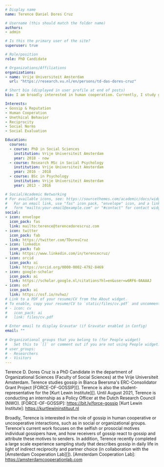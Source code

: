 ```yaml
---
# Display name
name: Terence Daniel Dores Cruz

# Username (this should match the folder name)
authors:
- admin

# Is this the primary user of the site?
superuser: true

# Role/position
role: PhD Candidate

# Organizations/Affiliations
organizations:
- name: Vrije Universiteit Amsterdam
  url: "https://research.vu.nl/en/persons/td-das-dores-cruz"

# Short bio (displayed in user profile at end of posts)
bio: I am broadly interested in human cooperation. Currently, I study gossip's role in cooperation with regards to reasons for gossip and reactions to gossip.

Interests:
- Gossip & Reputation
- Human Cooperation 
- Unethical Behavior
- Reciprocity
- Social Norms
- Social Evaluation

Education:
  courses:
  - course: PhD in Social Sciences
    institution: Vrije Universiteit Amsterdam
    year: 2018 - now
  - course: Research MSc in Social Psychology
    institution: Vrije Universiteit Amsterdam
    year: 2016 - 2018
  - course: BSc in Psychology
    institution: Vrije Universiteit Amsterdam
    year: 2013 - 2016

# Social/Academic Networking
# For available icons, see: https://sourcethemes.com/academic/docs/widgets/#icons
#   For an email link, use "fas" icon pack, "envelope" icon, and a link in the
#   form "mailto:your-email@example.com" or "#contact" for contact widget.
social:
- icon: envelope
  icon_pack: fas
  link: mailto:terence@terencedorescruz.com
- icon: twitter
  icon_pack: fab
  link: https://twitter.com/TDoresCruz
- icon: linkedin
  icon_pack: fab
  link: https://www.linkedin.com/in/terencecruz/
- icon: orcid
  icon_pack: ai
  link: https://orcid.org/0000-0002-4792-8469
- icon: google-scholar
  icon_pack: ai
  link: https://scholar.google.nl/citations?hl=en&user=w6RF6-0AAAAJ
- icon: osf
  icon_pack: ai
  link: https://osf.io/nvhwz/
# Link to a PDF of your resume/CV from the About widget.
# To enable, copy your resume/CV to `static/files/cv.pdf` and uncomment the lines below.  
# - icon: cv
#   icon_pack: ai
#   link: files/cv.pdf

# Enter email to display Gravatar (if Gravatar enabled in Config)
email: ""
  
# Organizational groups that you belong to (for People widget)
#   Set this to `[]` or comment out if you are not using People widget.  
# user_groups:
# - Researchers
# - Visitors
---
```


Terence D. Dores Cruz is a PhD Candidate in the department of Organizational Sciences (Faculty of Social Sciences) at the Vrije Universiteit Amsterdam. Terence studies gossip in Bianca Beersma's ERC-Consolidator Grant Project [FORCE-OF-GOSSIP][]. Terence is also the student-representative for the [Kurt Lewin Institute][]. Until August 2021, Terence is conducting an internship as a Policy Officer at the Dutch Research Council (NWO).
[FORCE-OF-GOSSIP]: https://bit.ly/force-gossip
[Kurt Lewin Institute]: https://kurtlewininstituut.nl

Broadly, Terence is interested in the role of gossip in human cooperative or uncooperative interactions, such as in social or organizational groups. Terence's current work focuses on the selfish or prosocial motives individual gossipers have, and how receivers of gossip react to gossip and attribute these motives to senders. In addition, Terence recently completed a large scale experience sampling study that describes gossip in daily life in light of indirect reciprocity and partner choice (in collaboration with the [Amsterdam Cooperation Lab][]).
[Amsterdam Cooperation Lab]: https://amsterdamcooperationlab.com
